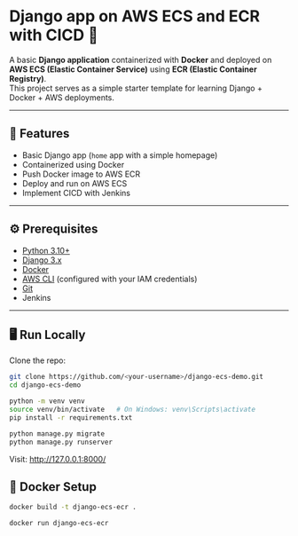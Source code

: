 # Django app on AWS ECS and ECR with CICD 🚀

A basic **Django application** containerized with **Docker** and deployed on **AWS ECS (Elastic Container Service)** using **ECR (Elastic Container Registry)**.  
This project serves as a simple starter template for learning Django + Docker + AWS deployments.

---

## 📌 Features
- Basic Django app (`home` app with a simple homepage)
- Containerized using Docker
- Push Docker image to AWS ECR
- Deploy and run on AWS ECS
- Implement CICD with Jenkins

---

## ⚙️ Prerequisites
- [Python 3.10+](https://www.python.org/downloads/)
- [Django 3.x](https://docs.djangoproject.com/en/3.0/)
- [Docker](https://docs.docker.com/get-docker/)
- [AWS CLI](https://docs.aws.amazon.com/cli/latest/userguide/install-cliv2.html) (configured with your IAM credentials)
- [Git](https://git-scm.com/)
- Jenkins

---

## 🖥️ Run Locally
Clone the repo:
```bash
git clone https://github.com/<your-username>/django-ecs-demo.git
cd django-ecs-demo
```
```bash
python -m venv venv
source venv/bin/activate   # On Windows: venv\Scripts\activate
pip install -r requirements.txt
```

```bash
python manage.py migrate
python manage.py runserver
```

Visit: http://127.0.0.1:8000/

## 🐳 Docker Setup
```bash
docker build -t django-ecs-ecr .
```

```bash
docker run django-ecs-ecr
```
